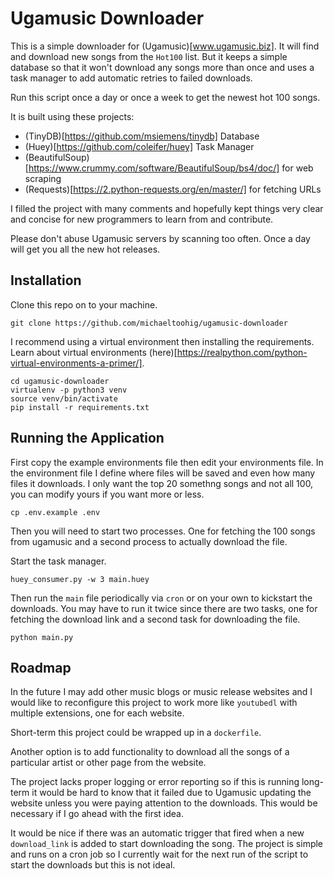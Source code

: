 # Ugamusic Downloader

This is a simple downloader for (Ugamusic)[www.ugamusic.biz]. It will find and download new songs from the `Hot100` list. But it keeps a simple database so that it won't download any songs more than once and uses a task manager to add automatic retries to failed downloads.

Run this script once a day or once a week to get the newest hot 100 songs.

It is built using these projects:
  - (TinyDB)[https://github.com/msiemens/tinydb] Database
  - (Huey)[https://github.com/coleifer/huey] Task Manager
  - (BeautifulSoup)[https://www.crummy.com/software/BeautifulSoup/bs4/doc/] for web scraping
  - (Requests)[https://2.python-requests.org/en/master/] for fetching URLs

I filled the project with many comments and hopefully kept things very clear and concise for new programmers to learn from and contribute.

Please don't abuse Ugamusic servers by scanning too often. Once a day will get you all the new hot releases.

## Installation

Clone this repo on to your machine.

```
git clone https://github.com/michaeltoohig/ugamusic-downloader
```

I recommend using a virtual environment then installing the requirements. 
Learn about virtual environments (here)[https://realpython.com/python-virtual-environments-a-primer/].

```
cd ugamusic-downloader
virtualenv -p python3 venv
source venv/bin/activate
pip install -r requirements.txt
```

## Running the Application

First copy the example environments file then edit your environments file.
In the environment file I define where files will be saved and even how many files it downloads. I only want the top 20 somethng songs and not all 100, you can modify yours if you want more or less.

```
cp .env.example .env
```

Then you will need to start two processes. One for fetching the 100 songs from ugamusic and a second process to actually download the file.

Start the task manager.

```
huey_consumer.py -w 3 main.huey
```

Then run the `main` file periodically via `cron` or on your own to kickstart the downloads. You may have to run it twice since there are two tasks, one for fetching the download link and a second task for downloading the file.

```
python main.py
```

## Roadmap

In the future I may add other music blogs or music release websites and I would like to reconfigure this project to work more like `youtubedl` with multiple extensions, one for each website.

Short-term this project could be wrapped up in a `dockerfile`.

Another option is to add functionality to download all the songs of a particular artist or other page from the website.

The project lacks proper logging or error reporting so if this is running long-term it would be hard to know that it failed due to Ugamusic updating the website unless you were paying attention to the downloads. This would be necessary if I go ahead with the first idea.

It would be nice if there was an automatic trigger that fired when a new `download_link` is added to start downloading the song. The project is simple and runs on a cron job so I currently wait for the next run of the script to start the downloads but this is not ideal.